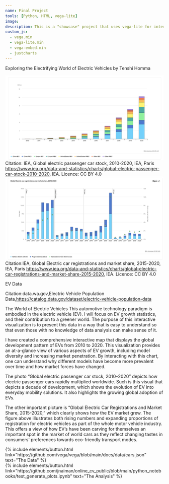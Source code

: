```yaml
---
name: Final Project
tools: [Python, HTML, vega-lite]
image: 
description: This is a "showcase" project that uses vega-lite for interactive viz!
custom_js:
  - vega.min
  - vega-lite.min
  - vega-embed.min
  - justcharts
---
```

Exploring the Electrifying World of Electric Vehicles
by Tenshi Homma

![Global electric vehicle stock by region, 2010-2020](assets/pngs/photo1.png)
Citation: IEA, Global electric passenger car stock, 2010-2020, IEA, Paris https://www.iea.org/data-and-statistics/charts/global-electric-passenger-car-stock-2010-2020, IEA. Licence: CC BY 4.0
![Global Electric car registrations and market share, 2015-2020Global electric vehicle stock by region, 2010-2020](assets/pngs/photo2.png)
Citation:IEA, Global Electric car registrations and market share, 2015-2020, IEA, Paris https://www.iea.org/data-and-statistics/charts/global-electric-car-registrations-and-market-share-2015-2020, IEA. Licence: CC BY 4.0

EV Data
<vegachart schema-url="{{ site.baseurl }}/assets/json/project_part3.json" style="width: 100%"></vegachart>

Citation:data.wa.gov,Electric Vehicle Population Data,https://catalog.data.gov/dataset/electric-vehicle-population-data

The World of Electric Vehicles
This automotive technology paradigm is embodied in the electric vehicle (EV). I will focus on EV growth statistics, and their contribution to a greener world. The purpose of this interactive visualization is to present this data in a way that is easy to understand so that even those with no knowledge of data analysis can make sense of it.

I have created a comprehensive interactive map that displays the global development pattern of EVs from 2010 to 2020. This visualization provides an at-a-glance view of various aspects of EV growth, including model diversity and increasing market penetration. By interacting with this chart, one can understand why different models have become more prevalent over time and how market forces have changed.

The photo “Global electric passenger car stock, 2010–2020” depicts how electric passenger cars rapidly multiplied worldwide. Such is this visual that depicts a decade of development, which shows the evolution of EV into everyday mobility solutions. It also highlights the growing global adoption of EVs.

The other important picture is “Global Electric Car Registrations and Market Share, 2015-2020,” which clearly shows how the EV market grew. The figure above illustrates both rising numbers and expanding proportions of registration for electric vehicles as part of the whole motor vehicle industry. This offers a view of how EV’s have been carving for themselves an important spot in the market of world cars as they reflect changing tastes in consumers’ preferences towards eco-friendly transport modes.

<!-- these are written in a combo of html and liquid --> 

<div class="left">
{% include elements/button.html link="https://github.com/vega/vega/blob/main/docs/data/cars.json" text="The Data" %}
</div>

<div class="right">
{% include elements/button.html link="https://github.com/jnaiman/online_cv_public/blob/main/python_notebooks/test_generate_plots.ipynb" text="The Analysis" %}
</div>

